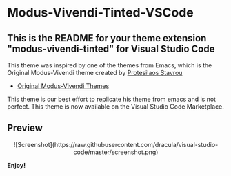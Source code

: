 # Modus-Vivendi-Tinted-VSCode
## This is the README for your theme extension "modus-vivendi-tinted" for Visual Studio Code

This theme was inspired by one of the themes from Emacs, which is the Original Modus-Vivendi theme created by [Protesilaos Stavrou](https://github.com/protesilaos)

- [Original Modus-Vivendi Themes](https://github.com/protesilaos/modus-themes/)

This theme is our best effort to replicate his theme from emacs and is not perfect. This theme is now available on the Visual Studio Code Marketplace.

## Preview

<p align="center">
  ![Screenshot](https://raw.githubusercontent.com/dracula/visual-studio-code/master/screenshot.png)
</p>

**Enjoy!**

